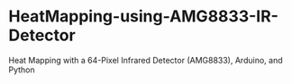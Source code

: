 # HeatMapping-using-AMG8833-IR-Detector
Heat Mapping with a 64-Pixel Infrared Detector (AMG8833), Arduino, and Python
